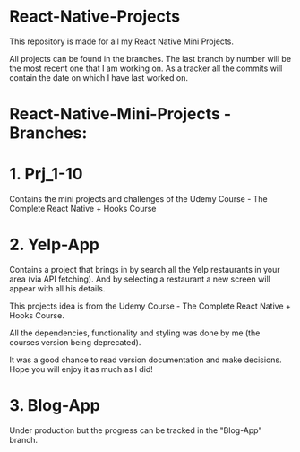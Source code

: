 # React-Native-Projects

This repository is made for all my React Native Mini Projects.

All projects can be found in the branches. The last branch by number will be the most recent one that I am working on.
As a tracker all the commits will contain the date on which I have last worked on. 

# React-Native-Mini-Projects - Branches:

# 1. Prj_1-10

Contains the mini projects and challenges of the Udemy Course - The Complete React Native + Hooks Course

# 2. Yelp-App

Contains a project that brings in by search all the Yelp restaurants in your area (via API fetching). And by selecting a restaurant a new screen will appear with all his details.

This projects idea is from the Udemy Course - The Complete React Native + Hooks Course.

All the dependencies, functionality and styling was done by me (the courses version being deprecated).

It was a good chance to read version documentation and make decisions. Hope you will enjoy it as much as I did!

# 3. Blog-App

Under production but the progress can be tracked in the "Blog-App" branch.
